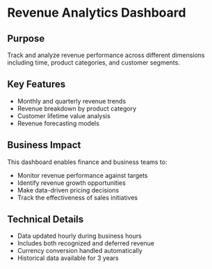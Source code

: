 # Revenue Analytics Dashboard

## Purpose
Track and analyze revenue performance across different dimensions including time, product categories, and customer segments.

## Key Features
- Monthly and quarterly revenue trends
- Revenue breakdown by product category
- Customer lifetime value analysis
- Revenue forecasting models

## Business Impact
This dashboard enables finance and business teams to:
- Monitor revenue performance against targets
- Identify revenue growth opportunities
- Make data-driven pricing decisions
- Track the effectiveness of sales initiatives

## Technical Details
- Data updated hourly during business hours
- Includes both recognized and deferred revenue
- Currency conversion handled automatically
- Historical data available for 3 years
